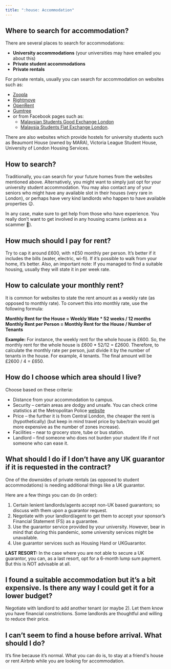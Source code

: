```yaml
---
title: ":house: Accommodation"
---
```


## Where to search for accommodation?

There are several places to search for accommodations:

- **University accommodations** (your universities may have emailed you about this)
- **Private student accommodations**
- **Private rentals**

For private rentals, usually you can search for accommodation on websites such as: 
- [Zoopla](https://www.zoopla.co.uk/) 
- [Rightmove](https://www.rightmove.co.uk/)
- [OpenRent](https://www.openrent.co.uk/)
- [Gumtree](https://www.gumtree.com/)
- or from Facebook pages such as:
  - [Malaysian Students Good Exchange London](https://www.facebook.com/groups/816413168418756/)
  - [Malaysia Students Flat Exchange London](https://www.facebook.com/groups/358128884306788/).

There are also websites which provide hostels for university students such as Beaumont House (owned by MARA), Victoria League Student House, University of London Housing Services.

## How to search?

Traditionally, you can search for your future homes from the websites mentioned above. Alternatively, you might want to simply just opt for your university student accommodation. You may also contact any of your seniors who might have any available slot in their houses (very rare in London), or perhaps have very kind landlords who happen to have available properties 😉.

In any case, make sure to get help from those who have experience. You really don’t want to get involved in any housing scams (unless as a scammer 🤑).

## How much should I pay for rent?

Try to cap it around £600, with ±£50 monthly per person. It’s better if it includes the bills (water, electric, wi-fi). If it’s possible to walk from your home, it’s better. Also, an important note: If you managed to find a suitable housing, usually they will state it in per week rate. 

## How to calculate your monthly rent?
It is common for websites to state the rent amount as a weekly rate (as opposed to monthly rate). To convert this into monthly rate, use the following formula:

**Monthly Rent for the House = Weekly Wate * 52 weeks / 12 months**
**Monthly Rent per Person = Monthly Rent for the House / Number of Tenants**

**Example:** For instance, the weekly rent for the whole house is £600. So, the monthly rent for the whole house is £600 * 52/12 = £2600. Therefore, to calculate the monthly rate per person, just divide it by the number of tenants in the house. For example, 4 tenants.   The final amount will be £2600 / 4 = £650.

## How do I choose which area should I live?

Choose based on these criteria:

- Distance from your accommodation to campus.
- Security – certain areas are dodgy and unsafe. You can check crime statistics at the Metropolitan Police [website](https://www.met.police.uk/)
- Price – the further it is from Central London, the cheaper the rent is (hypothetically) (but keep in mind travel price by tube/train would get more expensive as the number of zones increase).
- Facilities – near to grocery store, tube or bus station.
- Landlord – find someone who does not burden your student life if not someone who can ease it.

## What should I do if I don’t have any UK guarantor if it is requested in the contract?

One of the downsides of private rentals (as opposed to student accommodations) is needing additional things like a UK guarantor.

Here are a few things you can do (in order):
1. Certain lenient landlords/agents accept non-UK based guarantors; so discuss with them upon a guarantor request.
2. Negotiate with your landlord/agent to get them to accept your sponsor’s Financial Statement (FS) as a guarantee.
3. Use the guarantor service provided by your university. However, bear in mind that during this pandemic, some university services might be unavailable. 
4. Use guarantor services such as Housing Hand or UKGuarantor.

**LAST RESORT:** In the case where you are not able to secure a UK guarantor, you can, as a last resort, opt for a 6-month lump sum payment. But this is NOT advisable at all.

## I found a suitable accommodation but it’s a bit expensive. Is there any way I could get it for a lower budget?

Negotiate with landlord to add another tenant (or maybe 2). Let them know you have financial constrictions. Some landlords are thoughtful and willing to reduce their price.

## I can’t seem to find a house before arrival. What should I do?

It’s fine because it’s normal. What you can do is, to stay at a friend's house or rent Airbnb while you are looking for accommodation.
